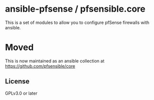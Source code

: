 # ansible-pfsense / pfsensible.core

This is a set of modules to allow you to configure pfSense firewalls with ansible.

# Moved

This is now maintained as an ansible collection at https://github.com/pfsensible/core

## License

GPLv3.0 or later
